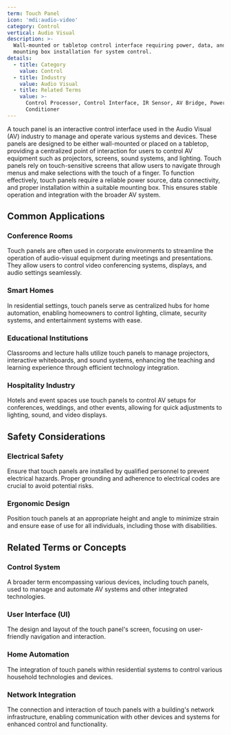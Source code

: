 ```yaml
---
term: Touch Panel
icon: 'mdi:audio-video'
category: Control
vertical: Audio Visual
description: >-
  Wall-mounted or tabletop control interface requiring power, data, and proper
  mounting box installation for system control.
details:
  - title: Category
    value: Control
  - title: Industry
    value: Audio Visual
  - title: Related Terms
    value: >-
      Control Processor, Control Interface, IR Sensor, AV Bridge, Power
      Conditioner
---
```

A touch panel is an interactive control interface used in the Audio Visual (AV) industry to manage and operate various systems and devices. These panels are designed to be either wall-mounted or placed on a tabletop, providing a centralized point of interaction for users to control AV equipment such as projectors, screens, sound systems, and lighting. Touch panels rely on touch-sensitive screens that allow users to navigate through menus and make selections with the touch of a finger. To function effectively, touch panels require a reliable power source, data connectivity, and proper installation within a suitable mounting box. This ensures stable operation and integration with the broader AV system.

## Common Applications

### Conference Rooms
Touch panels are often used in corporate environments to streamline the operation of audio-visual equipment during meetings and presentations. They allow users to control video conferencing systems, displays, and audio settings seamlessly.

### Smart Homes
In residential settings, touch panels serve as centralized hubs for home automation, enabling homeowners to control lighting, climate, security systems, and entertainment systems with ease.

### Educational Institutions
Classrooms and lecture halls utilize touch panels to manage projectors, interactive whiteboards, and sound systems, enhancing the teaching and learning experience through efficient technology integration.

### Hospitality Industry
Hotels and event spaces use touch panels to control AV setups for conferences, weddings, and other events, allowing for quick adjustments to lighting, sound, and video displays.

## Safety Considerations

### Electrical Safety
Ensure that touch panels are installed by qualified personnel to prevent electrical hazards. Proper grounding and adherence to electrical codes are crucial to avoid potential risks.

### Ergonomic Design
Position touch panels at an appropriate height and angle to minimize strain and ensure ease of use for all individuals, including those with disabilities.

## Related Terms or Concepts

### Control System
A broader term encompassing various devices, including touch panels, used to manage and automate AV systems and other integrated technologies.

### User Interface (UI)
The design and layout of the touch panel's screen, focusing on user-friendly navigation and interaction.

### Home Automation
The integration of touch panels within residential systems to control various household technologies and devices.

### Network Integration
The connection and interaction of touch panels with a building's network infrastructure, enabling communication with other devices and systems for enhanced control and functionality.
